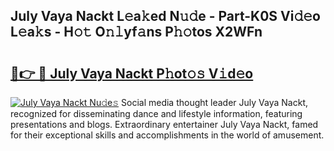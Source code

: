 ## July Vaya Nackt L𝚎a𝚔ed N𝚞𝚍e - Part-K0S Vi𝚍𝚎o L𝚎a𝚔s - H𝚘𝚝 O𝚗𝚕yf𝚊ns P𝚑𝚘tos X2WFn

# <h2><a href="http://kfc5uzr.oniu.top/?m=July+Vaya+Nackt">🔗👉 🔴 July Vaya Nackt P𝚑ot𝚘𝚜 V𝚒d𝚎o</a></h2>

[![July Vaya Nackt Nu𝚍e𝚜](https://i.imgur.com/0qMVB7G.gif)](http://kfc5uzr.oniu.top/?m=July+Vaya+Nackt)
Social media thought leader July Vaya Nackt, recognized for disseminating dance and lifestyle information, featuring presentations and blogs. Extraordinary entertainer July Vaya Nackt, famed for their exceptional skills and accomplishments in the world of amusement.  
